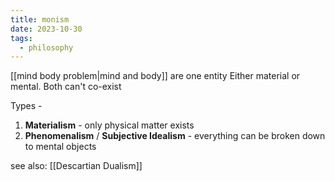 ```yaml
---
title: monism
date: 2023-10-30
tags:
  - philosophy
---
```

[[mind body problem|mind and body]] are one entity
Either material or mental. Both can't co-exist

Types - 

1. **Materialism** - only physical matter exists
2. **Phenomenalism** / **Subjective Idealism** - everything can be broken down to mental objects

see also:
[[Descartian Dualism]]